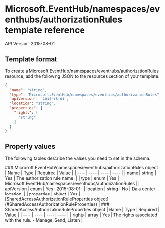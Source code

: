 # Microsoft.EventHub/namespaces/eventhubs/authorizationRules template reference
API Version: 2015-08-01
## Template format

To create a Microsoft.EventHub/namespaces/eventhubs/authorizationRules resource, add the following JSON to the resources section of your template.

```json
{
  "name": "string",
  "type": "Microsoft.EventHub/namespaces/eventhubs/authorizationRules",
  "apiVersion": "2015-08-01",
  "location": "string",
  "properties": {
    "rights": [
      "string"
    ]
  }
}
```
## Property values

The following tables describe the values you need to set in the schema.

<a id="Microsoft.EventHub/namespaces/eventhubs/authorizationRules" />
### Microsoft.EventHub/namespaces/eventhubs/authorizationRules object
|  Name | Type | Required | Value |
|  ---- | ---- | ---- | ---- |
|  name | string | Yes | The authorization rule name. |
|  type | enum | Yes | Microsoft.EventHub/namespaces/eventhubs/authorizationRules |
|  apiVersion | enum | Yes | 2015-08-01 |
|  location | string | No | Data center location. |
|  properties | object | Yes | [SharedAccessAuthorizationRuleProperties object](#SharedAccessAuthorizationRuleProperties) |


<a id="SharedAccessAuthorizationRuleProperties" />
### SharedAccessAuthorizationRuleProperties object
|  Name | Type | Required | Value |
|  ---- | ---- | ---- | ---- |
|  rights | array | Yes | The rights associated with the rule. - Manage, Send, Listen |

